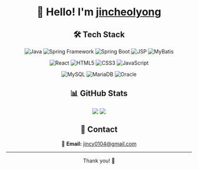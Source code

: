 # <div align="center">👋 Hello! I'm [jincheolyong](https://github.com/jincheolyong)</div>

## <div align="center">🛠️ Tech Stack</div>

<div align="center">

![Java](https://img.shields.io/badge/-Java-007396?style=flat&logo=java&logoColor=white) 
![Spring Framework](https://img.shields.io/badge/-Spring%20Framework-6DB33F?style=flat&logo=spring&logoColor=white) 
![Spring Boot](https://img.shields.io/badge/-Spring%20Boot-6DB33F?style=flat&logo=spring-boot&logoColor=white) 
![JSP](https://img.shields.io/badge/-JSP-0095D9?style=flat&logo=apache&logoColor=white) 
![MyBatis](https://img.shields.io/badge/-MyBatis-009A6C?style=flat&logo=mybatis&logoColor=white) 

![React](https://img.shields.io/badge/-React-61DAFB?style=flat&logo=react&logoColor=black) 
![HTML5](https://img.shields.io/badge/-HTML5-E34F26?style=flat&logo=html5&logoColor=white) 
![CSS3](https://img.shields.io/badge/-CSS3-1572B6?style=flat&logo=css3&logoColor=white) 
![JavaScript](https://img.shields.io/badge/-JavaScript-F7DF1E?style=flat&logo=javascript&logoColor=black) 

![MySQL](https://img.shields.io/badge/-MySQL-4479A1?style=flat&logo=mysql&logoColor=white)
![MariaDB](https://img.shields.io/badge/-MariaDB-003545?style=flat&logo=mariadb&logoColor=white)
![Oracle](https://img.shields.io/badge/-Oracle-F80000?style=flat&logo=oracle&logoColor=white)

</div>

## <div align="center">📊 GitHub Stats</div>

<div align="center">
  <img align="center" src="https://github-readme-stats.vercel.app/api?username=jincheolyong&show_icons=true&hide_title=true&count_private=true&hide=prs&theme=radical" />
  <img align="center" src="https://github-readme-stats.vercel.app/api/top-langs/?username=jincheolyong&layout=compact&theme=radical" />
</div>

## <div align="center">🤝 Contact</div>

<div align="center">

📧 **Email:** jincy0104@gmail.com

</div>

---

<div align="center">

Thank you! 🙌

</div>

